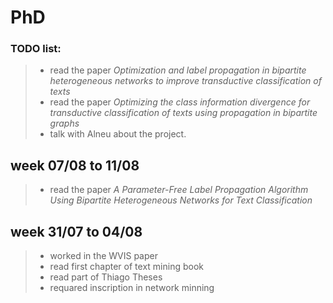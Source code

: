 # PhD

### TODO list:
> - read the paper *Optimization and label propagation in bipartite heterogeneous networks to improve transductive classification of texts*
> - read the paper *Optimizing the class information divergence for transductive classification of texts using propagation in bipartite graphs*
> - talk with Alneu about the project.

## week 07/08 to 11/08
> - read the paper *A Parameter-Free Label Propagation Algorithm Using Bipartite Heterogeneous Networks for Text Classification*

## week 31/07 to 04/08
> - worked in the WVIS paper
> - read first chapter of text mining book
> - read part of Thiago Theses
> - requared inscription in network minning





